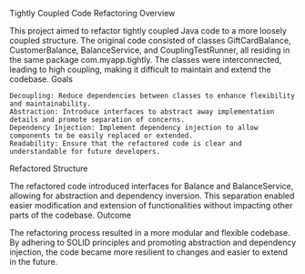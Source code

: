 Tightly Coupled Code Refactoring
Overview

This project aimed to refactor tightly coupled Java code to a more loosely coupled structure. The original code consisted of classes GiftCardBalance, CustomerBalance, BalanceService, and CouplingTestRunner, all residing in the same package com.myapp.tightly. The classes were interconnected, leading to high coupling, making it difficult to maintain and extend the codebase.
Goals

    Decoupling: Reduce dependencies between classes to enhance flexibility and maintainability.
    Abstraction: Introduce interfaces to abstract away implementation details and promote separation of concerns.
    Dependency Injection: Implement dependency injection to allow components to be easily replaced or extended.
    Readability: Ensure that the refactored code is clear and understandable for future developers.

Refactored Structure

The refactored code introduced interfaces for Balance and BalanceService, allowing for abstraction and dependency inversion. This separation enabled easier modification and extension of functionalities without impacting other parts of the codebase.
Outcome

The refactoring process resulted in a more modular and flexible codebase. By adhering to SOLID principles and promoting abstraction and dependency injection, the code became more resilient to changes and easier to extend in the future.